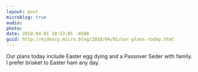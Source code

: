 ```yaml
---
layout: post
microblog: true
audio: 
photo: 
date: 2018-04-01 10:53:01 -0500
guid: http://mjdescy.micro.blog/2018/04/01/our-plans-today.html
---
```

Our plans today include Easter egg dying and a Passover Seder with family. I prefer brisket to Easter ham any day.

